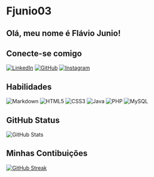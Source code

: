 # Fjunio03
## Olá, meu nome é Flávio Junio!

## Conecte-se comigo
[![LinkedIn](https://img.shields.io/badge/LinkedIn-0077B5?style=for-the-badge&logo=linkedin&logoColor=white)](https://www.linkedin.com/in/flavio-junio-)
[![GitHub](https://img.shields.io/badge/GitHub-100000?style=for-the-badge&logo=github&logoColor=white)](https://github.com/Fjunio03)
[![Instagram](https://img.shields.io/badge/-Instagram-%23E4405F?style=for-the-badge&logo=instagram&logoColor=white)](https://www.instagram.com/_flavio_dos_santos_/)

## Habilidades

![Markdown](https://img.shields.io/badge/Markdown-000?style=for-the-badge&logo=markdown)
![HTML5](https://img.shields.io/badge/HTML5-E34F26?style=for-the-badge&logo=html5&logoColor=white)
![CSS3](https://img.shields.io/badge/CSS3-1572B6?style=for-the-badge&logo=css3&logoColor=white)
![Java](https://img.shields.io/badge/java-%23ED8B00.svg?style=for-the-badge&logo=openjdk&logoColor=white)
![PHP](https://img.shields.io/badge/PHP-777BB4?style=for-the-badge&logo=php&logoColor=white)
![MySQL](https://img.shields.io/badge/MySQL-00000F?style=for-the-badge&logo=mysql&logoColor=white)



## GitHub Status

![GitHub Stats](https://github-readme-stats.vercel.app/api?username=Fjunio03&theme=transparent&bg_color=000&border_color=30A3DC&show_icons=true&icon_color=30A3DC&title_color=E94D5F&text_color=FFF)

## Minhas Contibuições

[![GitHub Streak](https://streak-stats.demolab.com/?user=Fjunio03&theme=bear&background=000&border=30A3DC&dates=FFF)](https://git.io/streak-stats)
